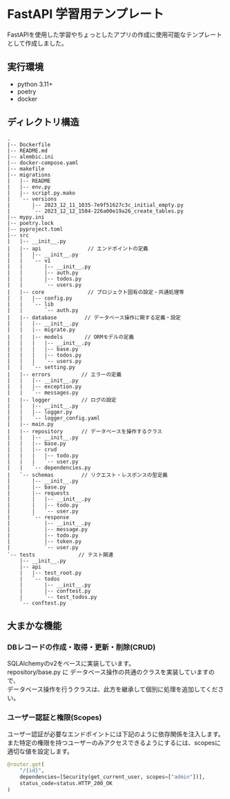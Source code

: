 # FastAPI 学習用テンプレート

FastAPIを使用した学習やちょっとしたアプリの作成に使用可能なテンプレートとして作成しました。

## 実行環境

- python 3.11+
- poetry
- docker

## ディレクトリ構造

```text
.
|-- Dockerfile
|-- README.md
|-- alembic.ini
|-- docker-compose.yaml
|-- makefile
|-- migrations
|   |-- README
|   |-- env.py
|   |-- script.py.mako
|   `-- versions
|       |-- 2023_12_11_1035-7e9f51627c3c_initial_empty.py
|       `-- 2023_12_12_1504-226a00e19a26_create_tables.py
|-- mypy.ini
|-- poetry.lock
|-- pyproject.toml
|-- src
|   |-- __init__.py
|   |-- api               // エンドポイントの定義
|   |   |-- __init__.py
|   |   `-- v1
|   |       |-- __init__.py
|   |       |-- auth.py
|   |       |-- todos.py
|   |       `-- users.py
|   |-- core              // プロジェクト固有の設定・共通処理等
|   |   |-- config.py
|   |   `-- lib
|   |       `-- auth.py
|   |-- database         // データベース操作に関する定義・設定
|   |   |-- __init__.py
|   |   |-- migrate.py
|   |   |-- models       // ORMモデルの定義
|   |   |   |-- __init__.py
|   |   |   |-- base.py
|   |   |   |-- todos.py
|   |   |   `-- users.py
|   |   `-- setting.py
|   |-- errors          // エラーの定義
|   |   |-- __init__.py
|   |   |-- exception.py
|   |   `-- messages.py
|   |-- logger          // ログの設定
|   |   |-- __init__.py
|   |   |-- logger.py
|   |   `-- logger_config.yaml
|   |-- main.py
|   |-- repository      // データベースを操作するクラス
|   |   |-- __init__.py
|   |   |-- base.py
|   |   |-- crud
|   |   |   |-- todo.py
|   |   |   `-- user.py
|   |   `-- dependencies.py
|   `-- schemas         // リクエスト・レスポンスの型定義
|       |-- __init__.py
|       |-- base.py
|       |-- requests
|       |   |-- __init__.py
|       |   |-- todo.py
|       |   `-- user.py
|       `-- response
|           |-- __init__.py
|           |-- message.py
|           |-- todo.py
|           |-- token.py
|           `-- user.py
`-- tests              // テスト関連
    |-- __init__.py
    |-- api
    |   |-- test_root.py
    |   `-- todos
    |       |-- __init__.py
    |       |-- conftest.py
    |       `-- test_todos.py
    `-- conftest.py
```

## 大まかな機能

### DBレコードの作成・取得・更新・削除(CRUD)

SQLAlchemyのv2をベースに実装しています。<br>
repository/base.py に データベース操作の共通のクラスを実装していますので、<br>
データベース操作を行うクラスは、此方を継承して個別に処理を追加してください。


### ユーザー認証と権限(Scopes)

ユーザー認証が必要なエンドポイントには下記のように依存関係を注入します。<br>
また特定の権限を持つユーザーのみアクセスできるようにするには、scopesに適切な値を設定します。

```python
@router.get(
    "/{id}",
    dependencies=[Security(get_current_user, scopes=["admin"])],
    status_code=status.HTTP_200_OK
)
```
